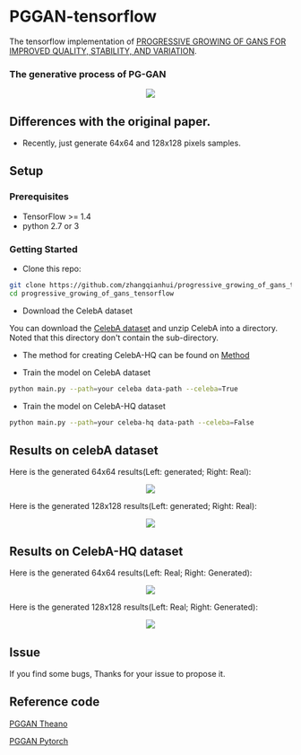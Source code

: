 # PGGAN-tensorflow
The tensorflow implementation of [PROGRESSIVE GROWING OF GANS FOR IMPROVED QUALITY, STABILITY, AND VARIATION](https://arxiv.org/abs/1710.10196).

### The generative process of PG-GAN

<p align="center">
  <img src="/images/figure.png">
</p>

## Differences with the original paper.

- Recently, just generate 64x64 and 128x128 pixels samples.

## Setup

### Prerequisites

- TensorFlow >= 1.4
- python 2.7 or 3

### Getting Started
- Clone this repo:
```bash
git clone https://github.com/zhangqianhui/progressive_growing_of_gans_tensorflow.git
cd progressive_growing_of_gans_tensorflow
```
- Download the CelebA dataset

You can download the [CelebA dataset](https://www.dropbox.com/sh/8oqt9vytwxb3s4r/AAB06FXaQRUNtjW9ntaoPGvCa?dl=0) 
and unzip CelebA into a directory. Noted that this directory don't contain the sub-directory.

- The method for creating CelebA-HQ can be found on [Method](https://github.com/github-pengge/PyTorch-progressive_growing_of_gans#how-to-create-celeba-hq-dataset)

- Train the model on CelebA dataset

```bash
python main.py --path=your celeba data-path --celeba=True
```

- Train the model on CelebA-HQ dataset

```bash
python main.py --path=your celeba-hq data-path --celeba=False
```

## Results on celebA dataset
Here is the generated 64x64 results(Left: generated; Right: Real):

<p align="center">
  <img src="/images/sample.png">
</p>

Here is the generated 128x128 results(Left: generated; Right: Real):
<p align="center">
  <img src="/images/sample_128.png">
</p>


## Results on CelebA-HQ dataset
Here is the generated 64x64 results(Left: Real; Right: Generated):

<p align="center">
  <img src="/images/hs_sample_64.jpg">
</p>

Here is the generated 128x128 results(Left: Real; Right: Generated):
<p align="center">
  <img src="/images/hs_sample_128.jpg">
</p>

## Issue
 If you find some bugs, Thanks for your issue to propose it.
    
## Reference code

[PGGAN Theano](https://github.com/tkarras/progressive_growing_of_gans)

[PGGAN Pytorch](https://github.com/github-pengge/PyTorch-progressive_growing_of_gans)
